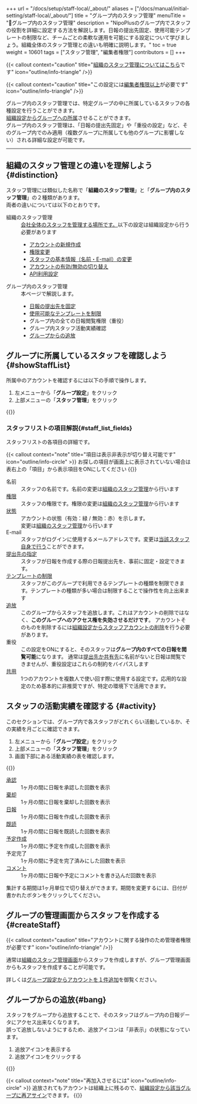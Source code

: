 +++
url = "/docs/setup/staff-local/_about/"
aliases = ["/docs/manual/initial-setting/staff-local/_about/"]
title = "グループ内のスタッフ管理"
menuTitle = "👤グループ内のスタッフ管理"
description = "NipoPlusのグループ内でスタッフの役割を詳細に設定する方法を解説します。日報の提出先固定、使用可能テンプレートの制限など、チームごとの柔軟な運用を可能にする設定について学びましょう。組織全体のスタッフ管理との違いも明確に説明します。"
toc = true
weight = 10601
tags = ["スタッフ管理", "編集者権限"]
contributors = []
+++

{{< callout context="caution" title="[組織のスタッフ管理についてはこちら](/docs/setup/staff-global/make/)です" icon="outline/info-triangle" />}}

{{< callout context="caution" title="この設定には[編集者権限以上](/docs/setup/staff-global/rank/#manager)が必要です" icon="outline/info-triangle" />}}

グループ内のスタッフ管理では、特定グループの中に所属しているスタッフの各種設定を行うことができます。  
[組織設定からグループへの所属](<(/docs/setup/staff-global/make/)>)させることができます。  
グループ内のスタッフ管理は、「日報の提出先固定」や「重役の設定」など、そのグループ内でのみ適用（複数グループに所属しても他のグループに影響しない）される詳細な設定が可能です。

---

## 組織のスタッフ管理との違いを理解しよう {#distinction}

スタッフ管理には類似した名称で「**組織のスタッフ管理**」と「**グループ内のスタッフ管理**」の２種類があります。  
両者の違いについては以下のとおりです。

<dl class="basic">
<dt>組織のスタッフ管理</dt>
<dd>
    <a href="/docs/setup/staff-global/manage/">会社全体のスタッフを管理する場所です。</a>以下の設定は組織設定から行う必要があります
    <ul>
        <li><a href="/docs/setup/staff-global/make/#howto_make">アカウントの新規作成</a></li>
        <li><a href="/docs/setup/staff-global/rank/">権限変更</a></li>
        <li><a href="/docs/setup/staff-global/make/#change_staff_data">スタッフの基本情報（名前・E-mail）の変更</a></li>
        <li><a href="/docs/setup/staff-global/make/#stop_remove">アカウントの有効/無効の切り替え</a></li>
        <li><a href="/docs/manual/api/key/">API利用設定</a></li>
    </ul>
</dd>
<dt>グループ内のスタッフ管理</dt>
<dd>
    本ページで解説します。
    <ul>
        <li><a href="/docs/setup/staff-local/dist/">日報の提出先を固定</a></li>
        <li><a href="/docs/setup/staff-local/template/">使用可能なテンプレートを制限</a></li>
        <li>グループ内の全ての日報閲覧権限（重役）</li>
        <li>グループ内スタッフ活動実績確認</li>
        <li><a href="#bang">グループからの追放</a></li>
    </ul>
</dd>
</dl>

## グループに所属しているスタッフを確認しよう {#showStaffList}

所属中のアカウントを確認するには以下の手順で操作します。

1.  左メニューから「**グループ設定**」をクリック
2.  上部メニューの「**スタッフ管理**」をクリック

{{<icatch filename="img/staff-local" msg="スタッフ一覧が表示されたね" alice="pc">}}

### スタッフリストの項目解説{#staff_list_fields}

スタッフリストの各項目の詳細です。

{{< callout context="note" title="項目は表示非表示が切り替え可能です" icon="outline/info-circle" >}}
お探しの項目が画面上に表示されていない場合は表右上の「項目」から表示項目をONにしてください
{{</callout>}}

<dl class="basic">
<dt>名前</dt>
<dd>スタッフの名前です。名前の変更は<a href="/docs/setup/staff-global/manage/#change_staff_data">組織のスタッフ管理</a>から行います</dd>
<dt><a href="/docs/setup/staff-global/rank/">権限</a></dt>
<dd>スタッフの権限です。権限の変更は<a href="/docs/setup/staff-global/manage/#change_staff_data">組織のスタッフ管理</a>から行います</dd>
<dt><a href="/docs/setup/staff-global/make/#stop_remove">状態</a></dt>
<dd>アカウントの状態（有効：緑 / 無効：赤）を示します。<br>変更は<a href="/docs/setup/staff-global/manage/#disable">組織のスタッフ管理</a>から行います</dd>
<dt>E-mail</dt>
<dd>スタッフがログインに使用するメールアドレスです。変更は<a href="/docs/manual/account/signin/">当該スタッフ自身で行う</a>ことができます。</dd>
<dt><a href="/docs/setup/staff-local/dist/">提出先の指定</a></dt>
<dd>
    スタッフが日報を作成する際の日報提出先を、事前に固定・設定できます。
</dd>
<dt><a href="/docs/setup/staff-local/template/">テンプレートの制限</a></dt>
<dd>
    スタッフがこのグループで利用できるテンプレートの種類を制限できます。テンプレートの種類が多い場合は制限することで操作性を向上出来ます
</dd>
<dt><a href="#bang">追放</a></dt>
<dd>
    このグループからスタッフを追放します。これはアカウントの削除ではなく、<strong>このグループへのアクセス権を失効させるだけです</strong>。
    アカウントそのものを削除するには<a href="/docs/setup/staff-global/make/#remove">組織設定からスタッフアカウントの削除</a>を行う必要があります。
</dd>
<dt>重役</dt>
<dd>
    この設定をONにすると、そのスタッフは<strong>グループ内のすべての日報を閲覧可能</strong>になります。
    通常は<a href="/docs/manual/write-report/dist/">提出先か共有先</a>に名前がないと日報は閲覧できませんが、重役設定はこれらの制約をバイパスします
</dd>
<dt><a href="/docs/setup/staff-local/share/">共用</a></dt>
<dd>
    1つのアカウントを複数人で使い回す際に使用する設定です。応用的な設定のため基本的に非推奨ですが、特定の環境下で活用できます。
</dd>
</dl>

## スタッフの活動実績を確認する {#activity}

このセクションでは、グループ内で各スタッフがどれくらい活動しているか、その実績を月ごとに確認できます。

1.  左メニューから「**グループ設定**」をクリック
2.  上部メニューの「**スタッフ管理**」をクリック
3.  画面下部にある活動実績の表を確認します。

{{<icatch filename="img/staff-activity" msg="スタッフの人事評価としても使えるかも？" alice="question">}}

<dl class="basic">
<dt><a href="/docs/manual/read-report/state/#agree">承認</a></dt>
<dd>1ヶ月の間に日報を承認した回数を表示</dd>
<dt><a href="/docs/manual/read-report/state/#reject">棄却</a></dt>
<dd>1ヶ月の間に日報を棄却した回数を表示</dd>
<dt><a href="/docs/manual/write-report/write/">日報</a></dt>
<dd>1ヶ月の間に日報を作成した回数を表示</dd>
<dt><a href="/docs/manual/read-report/state/#readed">既読</a></dt>
<dd>1ヶ月の間に日報を既読した回数を表示</dd>
<dt><a href="/docs/manual/event/list/">予定作成</a></dt>
<dd>1ヶ月の間に予定を作成した回数を表示</dd>
<dt>予定完了</dt>
<dd>1ヶ月の間に予定を完了済みにした回数を表示</dd>
<dt><a href="/docs/manual/read-report/state/#comment">コメント</a></dt>
<dd>1ヶ月の間に日報や予定にコメントを書き込んだ回数を表示</dd>
</dl>

集計する期間は1ヶ月単位で切り替えができます。期間を変更するには、日付が書かれたボタンをクリックしてください。

## グループの管理画面からスタッフを作成する {#createStaff}

{{< callout context="caution" title="アカウントに関する操作のため管理者権限が必要です" icon="outline/info-triangle" />}}

通常は[組織のスタッフ管理画面](/docs/setup/staff-global/make/)からスタッフを作成しますが、グループ管理画面からもスタッフを作成することが可能です。

詳しくは[グループ設定からアカウントを１件追加](/docs/setup/staff-global/make/#make_group)を御覧ください。

## グループからの追放{#bang}

スタッフをグループから追放することで、そのスタッフはグループ内の日報データにアクセス出来なくなります。  
誤って追放しないようにするため、追放アイコンは「非表示」の状態になっています。

1. 追放アイコンを表示する
2. 追放アイコンをクリックする

{{<iTablet filename="img/bang" msg="追放しても組織にアカウントは残るからね" alice="ok">}}

{{< callout context="note" title="再加入させるには" icon="outline/info-circle" >}}
追放されてもアカウントは組織上に残るので、[組織設定から該当グループに再アサイン](/docs/setup/make-group/#join_staff)できます。
{{</callout>}}
